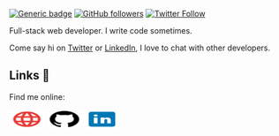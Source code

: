 [![Generic badge](https://img.shields.io/badge/Status-Working%20at%20Appstle-green.svg?style=for-the-badge&labelColor=000)](https://shields.io/)
[![GitHub followers](https://img.shields.io/github/followers/lucasdoell?logo=github&style=for-the-badge&labelColor=000)](https://github.com/lucasdoell)
[![Twitter Follow](https://img.shields.io/twitter/follow/lucasdoell?logo=twitter&style=for-the-badge&labelColor=000&color=blue)](https://twitter.com/lucasdoell)

Full-stack web developer. I write code sometimes.

Come say hi on [Twitter](https://twitter.com/lucasdoell) or [LinkedIn](https://linkedin.com/in/lucasdoell), I love to chat with other developers.

## Links 🔗

Find me online:

<a href="http://lucasdoell.me"><img height="36" width="64" src="https://raw.githubusercontent.com/lucasdoell/lucasdoell/main/assets/http.svg"></a>
<a href="https://github.com/lucasdoell"><img height="36" width="64" src="https://raw.githubusercontent.com/lucasdoell/lucasdoell/main/assets/github.svg"></a>
<a href="https://linkedin.com/in/lucasdoell"><img height="36" width="64" src="https://raw.githubusercontent.com/lucasdoell/lucasdoell/main/assets/icons8-linkedin.svg"></a>
